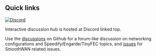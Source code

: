 <h2>Quick links</h2>

[![Discord](https://badgen.net/discord/members/AxSSjpgwjx)](https://discord.gg/AxSSjpgwjx)   


Interactive discussion hub is hosted at Discord linked top.  

Use the [discussions](https://github.com/TalalMash/SmoothWAN/discussions) on Github for a forum-like discussion on networking configurations and Speedify/Engarde/TinyFEC topics, and [issues](https://github.com/TalalMash/SmoothWAN/issues) for SmoothWAN related issues. 
 